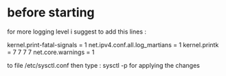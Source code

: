 # before starting 
for more logging level i suggest to add this lines :

kernel.print-fatal-signals = 1
net.ipv4.conf.all.log_martians = 1
kernel.printk = 7 7 7 7
net.core.warnings = 1

to file /etc/sysctl.conf 
then type : sysctl -p 
for applying the changes
